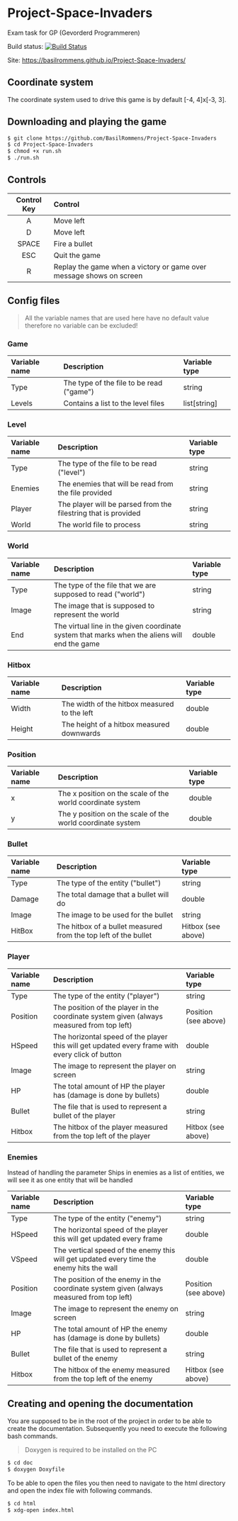 # Project-Space-Invaders
Exam task for GP (Gevorderd Programmeren)

Build status: [![Build Status](https://travis-ci.com/BasilRommens/Project-Space-Invaders.svg?token=ngBY2shRs4ANxmwKfR7w&branch=master)](https://travis-ci.com/BasilRommens/Project-Space-Invaders)

Site: https://basilrommens.github.io/Project-Space-Invaders/

## Coordinate system

The coordinate system used to drive this game is by default \[-4, 4\]x\[-3, 3\].

## Downloading and playing the game

```bash
$ git clone https://github.com/BasilRommens/Project-Space-Invaders
$ cd Project-Space-Invaders
$ chmod +x run.sh
$ ./run.sh
```

## Controls

| Control Key   | Control       |
| :-----------: | :------------ |
| A             | Move left     |
| D             | Move left    |
| SPACE         | Fire a bullet |
| ESC           | Quit the game |
| R | Replay the game when a victory or game over message shows on screen |

## Config files

> All the variable names that are used here have no default value therefore no variable can be excluded!

### Game
| Variable name|Description|Variable type|
| :--- | :--- | :--- |
|Type             | The type of the file to be read ("game")| string |
|Levels| Contains a list to the level files| list\[string\] |

### Level
| Variable name|Description|Variable type|
| :--- | :--- | :--- |
|Type | The type of the file to be read ("level")|string|
|Enemies| The enemies that will be read from the file provided|string|
|Player| The player will be parsed from the filestring that is provided|string|
|World|The world file to process|string|

### World
| Variable name|Description|Variable type|
| :--- | :--- | :--- |
|Type| The type of the file that we are supposed to read ("world")| string|
|Image|The image that is supposed to represent the world| string|
|End| The virtual line in the given coordinate system that marks when the aliens will end the game| double|

### Hitbox
| Variable name|Description|Variable type|
| :--- | :--- | :--- |
|Width| The width of the hitbox measured to the left|double|
|Height| The height of a hitbox measured downwards|double|

### Position
| Variable name|Description|Variable type|
| :--- | :--- | :--- |
|x| The x position on the scale of the world coordinate system | double |
|y| The y position on the scale of the world coordinate system | double |

### Bullet
| Variable name|Description|Variable type|
| :--- | :--- | :--- |
| Type             | The type of the entity ("bullet")    |string|
| Damage             | The total damage that a bullet will do    |double|
|Image| The image to be used for the bullet|string|
| HitBox           | The hitbox of a bullet measured from the top left of the bullet |Hitbox (see above)|

### Player
| Variable name|Description|Variable type|
| :--- | :--- | :--- |
| Type| The type of the entity ("player") | string |
| Position | The position of the player in the coordinate system given (always measured from top left) | Position (see above)|
|HSpeed| The horizontal speed of the player this will get updated every frame with every click of button | double|
|Image| The image to represent the player on screen| string|
|HP| The total amount of HP the player has (damage is done by bullets)|double |
|Bullet | The file that is used to represent a bullet of the player | string |
|Hitbox| The hitbox of the player measured from the top left of the player| Hitbox (see above)|

### Enemies

Instead of handling the parameter Ships in enemies as a list of entities, we will see it as one entity that will be handled

| Variable name|Description|Variable type|
| :--- | :--- | :--- |
| Type| The type of the entity ("enemy") | string |
|HSpeed| The horizontal speed of the player this will get updated every frame | double|
|VSpeed| The vertical speed of the enemy this will get updated every time the enemy hits the wall | double|
| Position | The position of the enemy in the coordinate system given (always measured from top left) | Position (see above)|
|Image| The image to represent the enemy on screen| string|
|HP| The total amount of HP the enemy has (damage is done by bullets)|double |
|Bullet | The file that is used to represent a bullet of the enemy | string |
|Hitbox| The hitbox of the enemy measured from the top left of the enemy| Hitbox (see above)|

## Creating and opening the documentation

You are supposed to be in the root of the project in order to be able to create the documentation. Subsequently you need to execute the following bash commands.
> Doxygen is required to be installed on the PC

```bash
$ cd doc
$ doxygen Doxyfile
```

To be able to open the files you then need to navigate to the html directory and open the index file with following commands.
```bash
$ cd html
$ xdg-open index.html
```